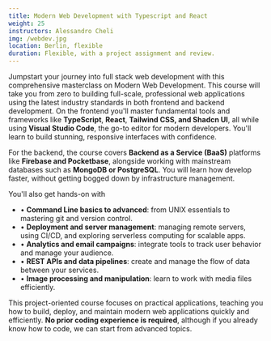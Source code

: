 ```yaml
---
title: Modern Web Development with Typescript and React
weight: 25
instructors: Alessandro Cheli
img: /webdev.jpg
location: Berlin, flexible
duration: Flexible, with a project assignment and review.
---
```


Jumpstart your journey into full stack web development with this comprehensive masterclass on Modern Web Development.
This course will take you from zero to building full-scale, professional web applications using the latest industry standards in both frontend and backend development.
On the frontend you'll master fundamental tools and frameworks like **TypeScript**, **React**, **Tailwind CSS, and Shadcn UI**, all while using **Visual Studio Code**, the go-to editor for modern developers. You'll learn to build stunning, responsive interfaces with confidence.

For the backend, the course covers **Backend as a Service (BaaS)** platforms like **Firebase and Pocketbase**, alongside working with mainstream databases such as **MongoDB or PostgreSQL**. You will learn how develop faster, without getting bogged down by infrastructure management.

You'll also get hands-on with

- • **Command Line basics to advanced**: from UNIX essentials to mastering git and version control.
- • **Deployment and server management**: managing remote servers, using CI/CD, and exploring serverless computing for scalable apps.
- • **Analytics and email campaigns**: integrate tools to track user behavior and manage your audience.
- • **REST APIs and data pipelines**: create and manage the flow of data between your services.
- • **Image processing and manipulation**: learn to work with media files efficiently.

This project-oriented course focuses on practical applications, teaching you how to build, deploy, and maintain modern web applications quickly and efficiently.
**No prior coding experience is required**, although if you already know how to code, we can start from advanced topics.
